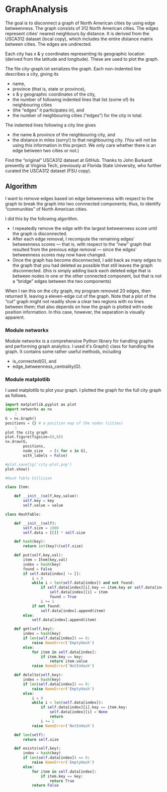 # GraphAnalysis

The goal is to disconnect a graph of North American cities by using edge betweenness. The graph consists of 312 North American cities. The edges represent cities' nearest neighbours by distance. It is derived from the USCA312 dataset (local copy), which includes the entire distance matrix between cities. The edges are undirected.

Each city has x & y coordinates representing its geographic location (derived from the latitude and longitude). These are used to plot the graph.

The file city-graph.txt serializes the graph. Each non-indented line describes a city, giving its

- name,
- province (that is, state or province),
- x & y geographic coordinates of the city,
- the number of following indented lines that list (some of) its neighbouring cities
- (the “edges” it participates in), and
- the number of neighbouring cities (“edges”) for the city in total.

The indented lines following a city line gives
- the name & province of the neighbouring city, and
- the distance in miles (sorry!) to that neighbouring city. (You will not be using this information in this project. We only care whether there is an edge between two cities or not.)

Find the “original” USCA312 dataset at GitHub. Thanks to John Burkardt presently at Virginia Tech, previously at Florida State University, who further curated the USCA312 dataset (FSU copy).

## Algorithm

I want to remove edges based on edge betweenness with respect to the graph to break the graph into two connnected components; thus, to identify “communities” of North American cities.

I did this by the following algorithm.

- I repeatedly remove the edge with the largest betweenness score until the graph is disconnected.
- After each edge removal, I recompute the remaining edges' betweenness scores — that is, with respect to the ”new” graph that resulted from the previous edge removal — since the edges' betweenness scores may now have changed.
- Once the graph has become disconnected, I add back as many edges to the graph that you had deleted as possible that still leaves the graph disconnected. (this is simply adding back each deleted edge that is between nodes in one or the other connected component, but that is not a “bridge” edges between the two components)

When I ran this on the city graph, my program removed 20 edges, then returned 9, leaving a eleven-edge cut of the graph. Note that a plot of the “cut” graph might not readily show a clear two regions with no lines between them; that also depends on how the graph is plotted with node position information. In this case, however, the separation is visually apparent.

### Module networkx

Module networkx is a comprehensive Python library for handling graphs and performing graph analytics. I used it's Graph() class for handling the graph. It contains some rather useful methods, including

- is_connected(G), and
- edge_betweenness_centrality(G).

### Module matplotlib

I used matplotlib to plot your graph. I plotted the graph for the full city graph as follows.

```python
import matplotlib.pyplot as plot
import networkx as nx
    ⋮ 
G = nx.Graph()
positions = {} # a position map of the nodes (cities)
    ⋮ 
plot the city graph
plot.figure(figsize=(8,8))
nx.draw(G,
        positions,
        node_size   = [4 for v in G],
        with_labels = False)

#plot.savefig('city-plot.png')
plot.show()
```


```python
#Hash Table Collision

class Item:

	def __init__(self,key,value):
		self.key = key
		self.value = value

class HashTable:

	def __init__(self):
		self.size = 1000
		self.data = [[]] * self.size

	def hash(key):
		return int(key)%(self.size)

	def put(self,key,val):
		item = Item(key,val)
		index = hash(key)
		found = False
		if self.data[index] != []:
			i = 0
			while i < len(self.data[index]) and not found:
				if self.data[index][i].key == item.key or self.data[index][i] == None:
					self.data[index][i] = item
					found = True
				i += 1
			if not found:
				self.data[index].append(item)
		else:
			self.data[index].append(item)

	def get(self,key):
		index = hash(key)
		if len(self.data[index]) == 0:
			raise NameError('EmptyHash')
		else:
			for item in self.data[index]:
				if item.key == key:
					return item.value
			raise NameError('NotInHash')

	def delelte(self,key):
		index = hash(key)
		if len(self.data[index]) == 0:
			raise NameError('EmptyHash')
		else:
			i = 0
			while i < len(self.data[index]):
				if self.data[index][i].key == item.key:
					self.data[index][i] = None
					return
				i += 1
			raise NameError('NotInHash')

	def len(self):
		return self.size

	def exists(self,key):
		index = hash(key)
		if len(self.data[index]) == 0:
			raise NameError('EmptyHash')
		else:
			for item in self.data[index]:
				if item.key == key:
					return True
			return False
```
